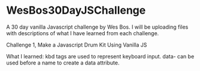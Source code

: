 # WesBos30DayJSChallenge
A 30 day vanilla Javascript challenge by Wes Bos. I will be uploading files with descriptions of what I have learned from each challenge.

Challenge 1, Make a Javascript Drum Kit Using Vanilla JS

What I learned:
kbd tags are used to represent keyboard input.
data- can be used before a name to create a data attribute.
